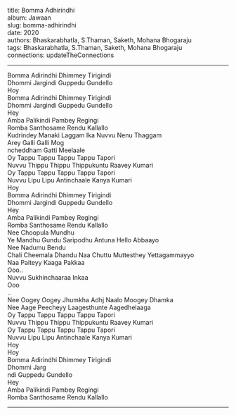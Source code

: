 title: Bomma Adhirindhi  
album: Jawaan  
slug: bomma-adhirindhi  
date: 2020  
authors: Bhaskarabhatla, S.Thaman, Saketh, Mohana Bhogaraju  
tags: Bhaskarabhatla, S.Thaman, Saketh, Mohana Bhogaraju  
connections: updateTheConnections  

------------

Bomma Adirindhi Dhimmey Tirigindi  
Dhommi Jargindi Guppedu Gundello  
Hoy  
Bomma Adirindhi Dhimmey Tirigindi  
Dhommi Jargindi Guppedu Gundello  
Hey  
Amba Palikindi Pambey Regingi  
Romba Santhosame Rendu Kallallo  
Kudrindey Manaki Laggam Ika Nuvvu Nenu Thaggam  
Arey Galli Galli Mog  
ncheddham Gatti Meelaale  
Oy Tappu Tappu Tappu Tappu Tapori  
Nuvvu Thippu Thippu Thippukuntu Raavey Kumari  
Oy Tappu Tappu Tappu Tappu Tapori  
Nuvvu Lipu Lipu Antinchaale Kanya Kumari  
Hoy  
Bomma Adirindhi Dhimmey Tirigindi  
Dhommi Jargindi Guppedu Gundello  
Hey  
Amba Palikindi Pambey Regingi  
Romba Santhosame Rendu Kallallo  
Nee Choopula Mundhu  
Ye Mandhu Gundu Saripodhu Antuna Hello Abbaayo  
Nee Nadumu Bendu  
Chali Cheemala Dhandu Naa Chuttu Muttesthey Yettagammayyo  
Naa Paiteyy Kaaga Pakkaa  
Ooo..  
Nuvvu Sukhinchaaraa Inkaa  
Ooo  
..  
Nee Oogey Oogey Jhumkha Adhj Naalo Moogey Dhamka  
Nee Aage Peecheyy Laagesthunte Aagedhelaaga  
Oy Tappu Tappu Tappu Tappu Tapori  
Nuvvu Thippu Thippu Thippukuntu Raavey Kumari  
Oy Tappu Tappu Tappu Tappu Tapori  
Nuvvu Lipu Lipu Antinchaale Kanya Kumari  
Hoy  
Hoy  
Bomma Adirindhi Dhimmey Tirigindi  
Dhommi Jarg  
ndi Guppedu Gundello  
Hey  
Amba Palikindi Pambey Regingi  
Romba Santhosame Rendu Kallallo  


------------
